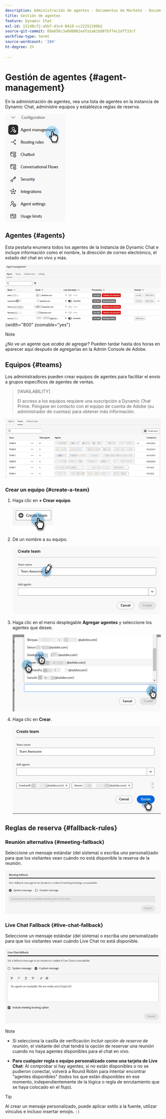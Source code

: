 ```yaml
---
description: Administración de agentes - Documentos de Marketo - Documentación del producto
title: Gestión de agentes
feature: Dynamic Chat
exl-id: 151d8cf2-a5b7-43c4-8418-cc22252108b2
source-git-commit: 09a656c3a0d0002edfa1a61b987bff4c1dff33cf
workflow-type: tm+mt
source-wordcount: '284'
ht-degree: 2%

---
```


# Gestión de agentes {#agent-management}

En la administración de agentes, vea una lista de agentes en la instancia de Dynamic Chat, administre equipos y establezca reglas de reserva.

![](assets/agent-management-1.png)

## Agentes {#agents}

Esta pestaña enumera todos los agentes de la instancia de Dynamic Chat e incluye información como el nombre, la dirección de correo electrónico, el estado del chat en vivo y más.

![](assets/agent-management-2.png){width="800" zoomable="yes"}

>[!NOTE]
>
>¿No ve un agente que _acaba de_ agregar? Pueden tardar hasta dos horas en aparecer aquí después de agregarlas en la Admin Console de Adobe.

## Equipos {#teams}

Los administradores pueden crear equipos de agentes para facilitar el envío a grupos específicos de agentes de ventas.

>[!AVAILABILITY]
>
>El acceso a los equipos requiere una suscripción a Dynamic Chat Prime. Póngase en contacto con el equipo de cuenta de Adobe (su administrador de cuentas) para obtener más información.

![](assets/agent-management-3.png)

### Crear un equipo {#create-a-team}

1. Haga clic en **+ Crear equipo**.

   ![](assets/agent-management-4.png)

1. Dé un nombre a su equipo.

   ![](assets/agent-management-5.png)

1. Haga clic en el menú desplegable **Agregar agentes** y seleccione los agentes que desee.

   ![](assets/agent-management-6.png)

1. Haga clic en **Crear**.

   ![](assets/agent-management-7.png)

## Reglas de reserva {#fallback-rules}

### Reunión alternativa {#meeting-fallback}

Seleccione un mensaje estándar (del sistema) o escriba uno personalizado para que los visitantes vean cuándo no está disponible la reserva de la reunión.

![](assets/agent-management-8.png)

### Live Chat Fallback {#live-chat-fallback}

Seleccione un mensaje estándar (del sistema) o escriba uno personalizado para que los visitantes vean cuándo Live Chat no está disponible.

![](assets/agent-management-9.png)

>[!NOTE]
>
>* Si selecciona la casilla de verificación _Incluir opción de reserva de reunión_, el visitante del chat tendrá la opción de reservar una reunión cuando no haya agentes disponibles para el chat en vivo.
>
>* **Para cualquier regla o equipo personalizado como una tarjeta de Live Chat**: Al comprobar si hay agentes, si no están disponibles o no se pudieron conectar, volverá a Round Robin para intentar encontrar &quot;agentes disponibles&quot; (todos los que están disponibles en ese momento, independientemente de la lógica o regla de enrutamiento que se haya colocado en el flujo).

>[!TIP]
>
>Al crear un mensaje personalizado, puede aplicar estilo a la fuente, utilizar vínculos e incluso insertar emojis. `:)`
